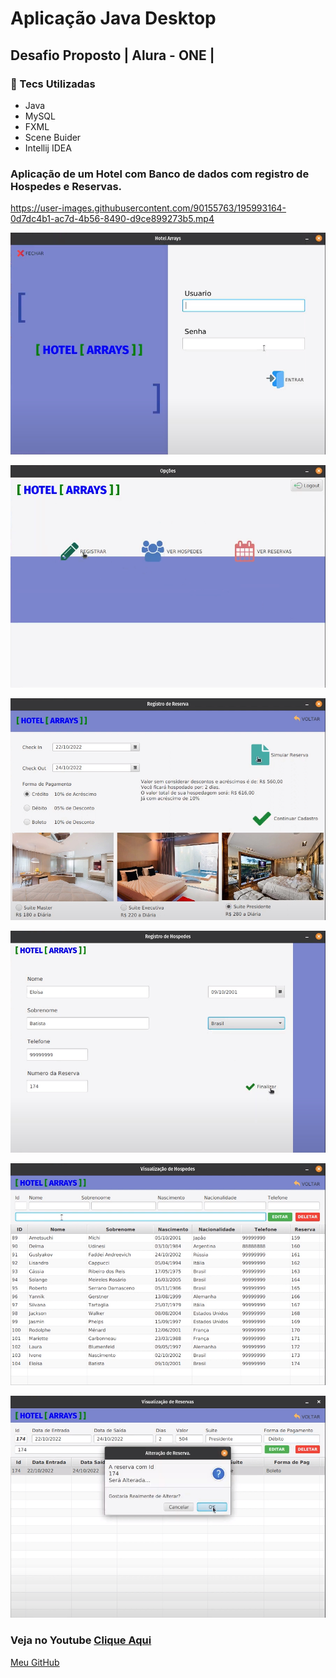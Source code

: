 # Aplicação Java Desktop

## Desafio Proposto | Alura - ONE |

### 💾 Tecs Utilizadas 

- Java
- MySQL
- FXML
- Scene Buider
- Intellij IDEA

### Aplicação de um Hotel com Banco de dados com registro de Hospedes e Reservas.

https://user-images.githubusercontent.com/90155763/195993164-0d7dc4b1-ac7d-4b56-8490-d9ce899273b5.mp4

[![Prévia do Projeto](https://github.com/euclides981/euclides981/blob/main/img/1-login.jpg)](https://github.com/euclides981/hotel#readme)

[![Prévia do Projeto](https://github.com/euclides981/euclides981/blob/main/img/2-options.jpg)](https://github.com/euclides981/hotel#readme)

[![Prévia do Projeto](https://github.com/euclides981/euclides981/blob/main/img/3-reg-reserva.jpg)](https://github.com/euclides981/hotel#readme)

[![Prévia do Projeto](https://github.com/euclides981/euclides981/blob/main/img/4-reg-hospede.jpg)](https://github.com/euclides981/hotel#readme)

[![Prévia do Projeto](https://github.com/euclides981/euclides981/blob/main/img/5-lista-hospede.jpg)](https://github.com/euclides981/hotel#readme)

[![Prévia do Projeto](https://github.com/euclides981/euclides981/blob/main/img/6-lista-reserva.jpg)](https://github.com/euclides981/hotel#readme)

### Veja no Youtube [Clique Aqui](https://www.youtube.com/watch?v=TiQh2e7aaWw)

[Meu GitHub](https://github.com/euclides981)
